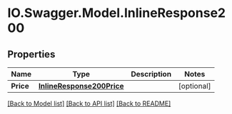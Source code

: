 # IO.Swagger.Model.InlineResponse200
## Properties

Name | Type | Description | Notes
------------ | ------------- | ------------- | -------------
**Price** | [**InlineResponse200Price**](InlineResponse200Price.md) |  | [optional] 

[[Back to Model list]](../README.md#documentation-for-models) [[Back to API list]](../README.md#documentation-for-api-endpoints) [[Back to README]](../README.md)

